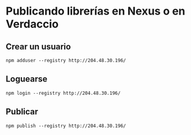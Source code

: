 # Publicando librerías en Nexus o en Verdaccio

## Crear un usuario

```
npm adduser --registry http://204.48.30.196/
```

## Loguearse

```
npm login --registry http://204.48.30.196/
```

## Publicar

```
npm publish --registry http://204.48.30.196/
```
